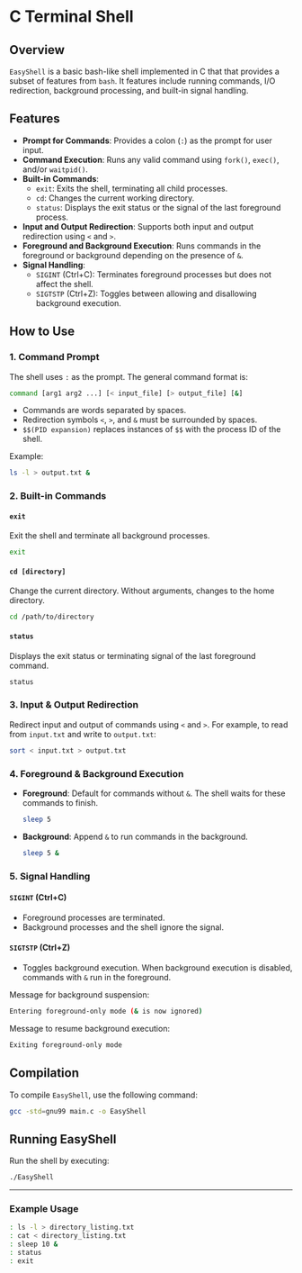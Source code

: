 # C Terminal Shell
 
## Overview
`EasyShell` is a basic bash-like shell implemented in C that that provides a subset of features from `bash`. It features include running commands, I/O redirection, background processing, and built-in signal handling. 

## Features

- **Prompt for Commands**: Provides a colon (`:`) as the prompt for user input.
- **Command Execution**: Runs any valid command using `fork()`, `exec()`, and/or `waitpid()`.
- **Built-in Commands**:
  - `exit`: Exits the shell, terminating all child processes.
  - `cd`: Changes the current working directory.
  - `status`: Displays the exit status or the signal of the last foreground process.
- **Input and Output Redirection**: Supports both input and output redirection using `<` and `>`.
- **Foreground and Background Execution**: Runs commands in the foreground or background depending on the presence of `&`.
- **Signal Handling**:
  - `SIGINT` (Ctrl+C): Terminates foreground processes but does not affect the shell.
  - `SIGTSTP` (Ctrl+Z): Toggles between allowing and disallowing background execution.

## How to Use

### 1. Command Prompt
The shell uses `:` as the prompt. The general command format is:

```bash
command [arg1 arg2 ...] [< input_file] [> output_file] [&]
```

- Commands are words separated by spaces.
- Redirection symbols `<`, `>`, and `&` must be surrounded by spaces.
- `$$(PID expansion)` replaces instances of `$$` with the process ID of the shell.
  
Example:
```bash
ls -l > output.txt &
```

### 2. Built-in Commands

#### `exit`
Exit the shell and terminate all background processes.
```bash
exit
```

#### `cd [directory]`
Change the current directory. Without arguments, changes to the home directory.
```bash
cd /path/to/directory
```

#### `status`
Displays the exit status or terminating signal of the last foreground command.
```bash
status
```

### 3. Input & Output Redirection
Redirect input and output of commands using `<` and `>`. For example, to read from `input.txt` and write to `output.txt`:
```bash
sort < input.txt > output.txt
```

### 4. Foreground & Background Execution
- **Foreground**: Default for commands without `&`. The shell waits for these commands to finish.
  ```bash
  sleep 5
  ```
- **Background**: Append `&` to run commands in the background.
  ```bash
  sleep 5 &
  ```

### 5. Signal Handling

#### `SIGINT` (Ctrl+C)
- Foreground processes are terminated.
- Background processes and the shell ignore the signal.

#### `SIGTSTP` (Ctrl+Z)
- Toggles background execution. When background execution is disabled, commands with `&` run in the foreground.
  
Message for background suspension:
```bash
Entering foreground-only mode (& is now ignored)
```

Message to resume background execution:
```bash
Exiting foreground-only mode
```

## Compilation
To compile `EasyShell`, use the following command:
```bash
gcc -std=gnu99 main.c -o EasyShell
```

## Running EasyShell
Run the shell by executing:
```bash
./EasyShell
```
---

### Example Usage

```bash
: ls -l > directory_listing.txt
: cat < directory_listing.txt
: sleep 10 &
: status
: exit
```
